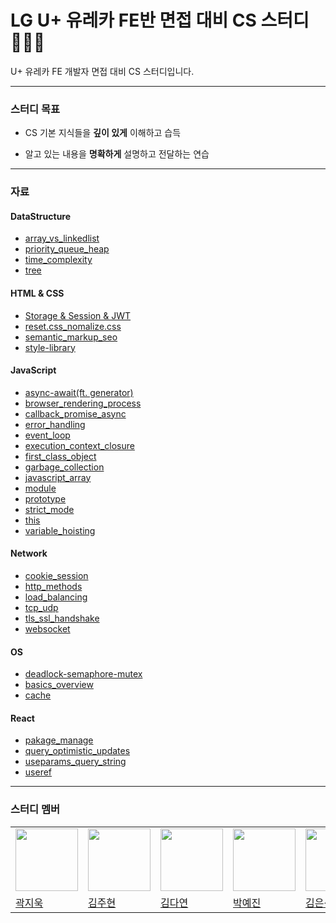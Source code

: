 #  LG U+ 유레카 FE반 면접 대비 CS 스터디  👨🏻‍💻

U+ 유레카 FE 개발자 면접 대비 CS 스터디입니다.

---

### 스터디 목표
* CS 기본 지식들을 **깊이 있게** 이해하고 습득

* 알고 있는 내용을 **명확하게** 설명하고 전달하는 연습

---

### 자료

#### DataStructure

- [array_vs_linkedlist](https://github.com/gwagjiug/Eureka_CS_Study/blob/main/DataStructure/array_vs_linkedlist.md)
- [priority_queue_heap](https://github.com/gwagjiug/Eureka_CS_Study/blob/main/DataStructure/priority_queue_heap.md)
- [time_complexity](https://github.com/gwagjiug/Eureka_CS_Study/blob/main/DataStructure/time_complexity.md)
- [tree](https://github.com/gwagjiug/Eureka_CS_Study/blob/main/DataStructure/tree.md)

#### HTML & CSS

- [Storage & Session & JWT](https://github.com/gwagjiug/Eureka_CS_Study/blob/main/HTML_CSS/Storage%20%26%20Session%20%26%20JWT.md)
- [reset.css_nomalize.css](https://github.com/gwagjiug/Eureka_CS_Study/blob/main/HTML_CSS/reset.css_nomalize.css.md)
- [semantic_markup_seo](https://github.com/gwagjiug/Eureka_CS_Study/blob/main/HTML_CSS/semantic_markup_seo.md)
- [style-library](https://github.com/gwagjiug/Eureka_CS_Study/blob/main/HTML_CSS/style-library.md)

#### JavaScript

- [async-await(ft. generator)](https://github.com/gwagjiug/Eureka_CS_Study/blob/main/Javascript/async-await(ft.%20generator).md)
- [browser_rendering_process](https://github.com/gwagjiug/Eureka_CS_Study/blob/main/Javascript/browser-rendering-process.md)
- [callback_promise_async](https://github.com/gwagjiug/Eureka_CS_Study/blob/main/Javascript/callback_promise_async.md)
- [error_handling](https://github.com/gwagjiug/Eureka_CS_Study/blob/main/Javascript/error-handling.md)
- [event_loop](https://github.com/gwagjiug/Eureka_CS_Study/blob/main/Javascript/event_loop_task_queue.md)
- [execution_context_closure](https://github.com/gwagjiug/Eureka_CS_Study/blob/main/Javascript/execution%20context_closure.md)
- [first_class_object](https://github.com/gwagjiug/Eureka_CS_Study/blob/main/Javascript/first_class_object.md)
- [garbage_collection](https://github.com/gwagjiug/Eureka_CS_Study/blob/main/Javascript/garbage_collection.md)
- [javascript_array](https://github.com/gwagjiug/Eureka_CS_Study/blob/main/Javascript/javascript_array.md)
- [module](https://github.com/gwagjiug/Eureka_CS_Study/blob/main/Javascript/module.md)
- [prototype](https://github.com/gwagjiug/Eureka_CS_Study/blob/main/Javascript/prototype.md)
- [strict_mode](https://github.com/gwagjiug/Eureka_CS_Study/blob/main/Javascript/strict_mode.md)
- [this](https://github.com/gwagjiug/Eureka_CS_Study/blob/main/Javascript/this.md)
- [variable_hoisting](https://github.com/gwagjiug/Eureka_CS_Study/blob/main/Javascript/variable.md)

#### Network

- [cookie_session](https://github.com/gwagjiug/Eureka_CS_Study/blob/main/Network/network_cookie_session.md)
- [http_methods](https://github.com/gwagjiug/Eureka_CS_Study/blob/main/Network/network_http_methods.md)
- [load_balancing](https://github.com/gwagjiug/Eureka_CS_Study/blob/main/Network/network_load_balancing.md)
- [tcp_udp](https://github.com/gwagjiug/Eureka_CS_Study/blob/main/Network/network_tcp_udp.md)
- [tls_ssl_handshake](https://github.com/gwagjiug/Eureka_CS_Study/blob/main/Network/network_tls_ssl_handshake.md)
- [websocket](https://github.com/gwagjiug/Eureka_CS_Study/blob/main/Network/network_websocket.md)

#### OS

- [deadlock-semaphore-mutex](https://github.com/gwagjiug/Eureka_CS_Study/blob/main/OS/os-deadlock-semaphore-mutex.md)
- [basics_overview](https://github.com/gwagjiug/Eureka_CS_Study/blob/main/OS/os_basics_overview.md)
- [cache](https://github.com/gwagjiug/Eureka_CS_Study/blob/main/OS/os_cache.md)

#### React

- [pakage_manage](https://github.com/gwagjiug/Eureka_CS_Study/blob/main/React/pakage_manager.md)
- [query_optimistic_updates](https://github.com/gwagjiug/Eureka_CS_Study/blob/main/React/react_query_optimistic_updates.md)
- [useparams_query_string](https://github.com/gwagjiug/Eureka_CS_Study/blob/main/React/useparams_query_string.md)
- [useref](https://github.com/gwagjiug/Eureka_CS_Study/blob/main/React/useref.md)
---


### 스터디 멤버

<table>
  <tr>
    <td><a href="https://github.com/gwagjiug"><img src="https://avatars.githubusercontent.com/u/99489686?v=4" width="100"></a></td>
    <td><a href="https://github.com/corinthionia"><img src="https://avatars.githubusercontent.com/u/79887293?v=4" width="100"></a></td>
    <td><a href="https://github.com/dyeon-dev"><img src="https://avatars.githubusercontent.com/u/93921784?v=4" width="100"></a></td>
    <td><a href="https://github.com/uiop5809"><img src="https://avatars.githubusercontent.com/u/97819580?v=4" width="100"></a></td>
    <td><a href="https://github.com/unfamiliar-sik-dev"><img src="https://avatars.githubusercontent.com/u/172105103?v=4" width="100"></a></td>
  </tr>
  <tr>
    <td><a href="https://github.com/gwagjiug">곽지욱</a></td>
    <td><a href="https://github.com/corinthionia">김주현</a></td>
    <td><a href="https://github.com/dyeon-dev">김다연</a></td>
    <td><a href="https://github.com/uiop5809">박예진</a></td>
    <td><a href="https://github.com/unfamiliar-sik-dev">김은식</a></td>
  </tr>
</table>
